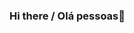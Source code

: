 ### Hi there / Olá pessoas👋

<!--
**leonardorh18/leonardorh18** is a ✨ _special_ ✨ repository because its `README.md` (this file) appears on your GitHub profile.

Here are some ideas to get you started:
<img align="center" src="https://github-readme-stats.vercel.app/api/<CARD_TYPE>/?username=<USERNAME>&theme=<THEME_NAME>" />

- 🔭App na playstore: Contrate Aqui Xanxerê: https://play.google.com/store/apps/details?id=com.leonardorocha.contrate_aqui_xanxere
- 🌱 Estudante de Ciência da Computação - UFFS
- 👯 Gosto de programação Mobile com FLutter e odeio Programação Web mas até que tolero
- 🤔 Interessado em Machine Learning, Data Science e Programação Mobile
- 📫 email: leoheiro@hotmail.com
- ⚡ 
-->
